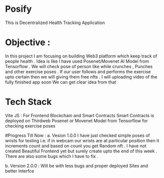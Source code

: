 # Posify
This is Decentralized Health Tracking Application

# Objective :
In this project I am focusing on building Web3 platform which keep track of people health . Idea is like I have used Posenet/Movenet AI Model from Tensorflow . We will check pose of person like while crunches , Punches and other exercise poses . If our user follows and performs the exercise upto certain then we will giving them free nfts . I will uploading video of the fully finished app soon We can get clear idea from that 

# Tech Stack
Vite JS : For Frontend
Blockchain and Smart Contracts
Smart Contracts is deployed on Thirdweb
Posenet or Movenet Model from Tensorflow for checking exercise poses

#Progress Till Now : 
a. Vesion 1.0.0
I have just checked simple poses of wrists for testing i.e. if in webcam our wrists are at particular position then it increments count and based on count you get Random nft . I have not created Beautiful Frontend yet but surely create upto the end of this week . There are also some bugs which I have to fix .

b. Version 2.0.0 : Will be with less bugs and proper deployed Sites and better Interfce
